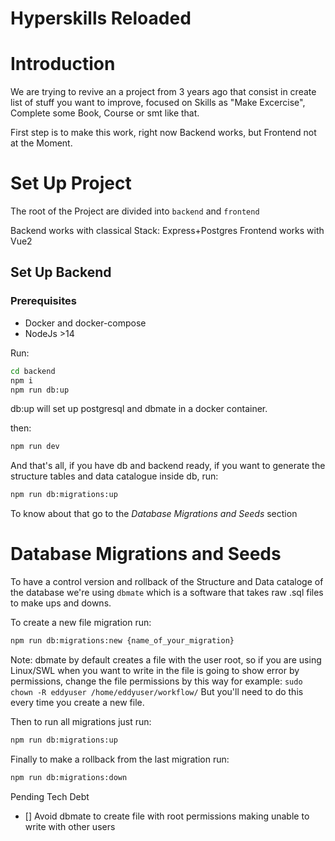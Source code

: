 # Hyperskills Reloaded
# Introduction
 We are trying to revive an a project from 3 years ago that consist in create list of stuff you want to improve, focused on Skills as "Make Excercise", Complete some Book, Course or smt like that.

 First step is to make this work, right now Backend works, but Frontend not at the Moment.

# Set Up Project
The root of the Project are divided into `backend` and `frontend`

Backend works with classical Stack: Express+Postgres
Frontend works with Vue2

## Set Up Backend
### Prerequisites
- Docker and docker-compose
- NodeJs >14

Run:
```bash
cd backend
npm i
npm run db:up
```
db:up will set up postgresql and dbmate in a docker container.

then:
```bash
npm run dev
```
And that's all, if you have db and backend ready, if you want to generate the structure tables and data catalogue inside db, run:
```bash
npm run db:migrations:up
```
To know about that go to the *Database Migrations and Seeds* section

# Database Migrations and Seeds
To have a control version and rollback of the Structure and Data cataloge of the database we're using `dbmate` which is a software that takes raw .sql files to make ups and downs.

To create a new file migration run:
```bash
npm run db:migrations:new {name_of_your_migration}
```
Note: dbmate by default creates a file with the user root, so if you are using Linux/SWL when you want to write in the file is going to show error by permissions, change the file permissions by this way for example:
`sudo chown -R eddyuser /home/eddyuser/workflow/`
But you'll need to do this every time you create a new file.


Then to run all migrations just run:
```bash
npm run db:migrations:up
```

Finally to make a rollback from the last migration run:
```bash
npm run db:migrations:down
```

Pending Tech Debt
- [] Avoid dbmate to create file with root permissions making unable to write with other users